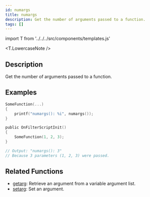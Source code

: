 ```yaml
---
id: numargs
title: numargs
description: Get the number of arguments passed to a function.
tags: []
---
```


import T from '../../../src/components/templates.js'

<T.LowercaseNote />

## Description

Get the number of arguments passed to a function.

## Examples

```c
SomeFunction(...)
{
    printf("numargs(): %i", numargs());
}

public OnFilterScriptInit()
{
    SomeFunction(1, 2, 3);
}

// Output: "numargs(): 3"
// Because 3 parameters (1, 2, 3) were passed.
```

## Related Functions

- [getarg](getarg.md): Retrieve an argument from a variable argument list.
- [setarg](setarg.md): Set an argument.

